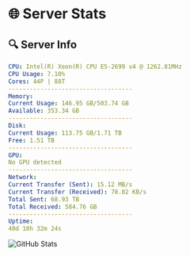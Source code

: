 # 🌐 Server Stats
## 🔍 Server Info
```yaml
CPU: Intel(R) Xeon(R) CPU E5-2699 v4 @ 1262.81MHz
CPU Usage: 7.10%
Cores: 44P | 88T
-----------------------------------
Memory:
Current Usage: 146.95 GB/503.74 GB
Available: 353.34 GB
-----------------------------------
Disk:
Current Usage: 113.75 GB/1.71 TB
Free: 1.51 TB
-----------------------------------
GPU:
No GPU detected
-----------------------------------
Network:
Current Transfer (Sent): 15.12 MB/s
Current Transfer (Received): 78.02 KB/s
Total Sent: 68.93 TB
Total Received: 584.76 GB
-----------------------------------
Uptime:
40d 18h 32m 24s
```
![GitHub Stats](https://img.shields.io/badge/Updated-2025-04-17_15:55:13-blue)